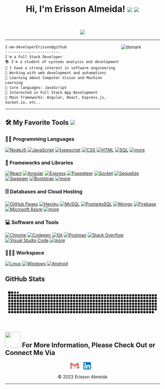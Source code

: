 <h1 align="center">
Hi, I'm Erisson Almeida! <img src="https://github.com/TheDudeThatCode/TheDudeThatCode/blob/master/Assets/Earth.gif" width="24px">
  <img src="https://media.giphy.com/media/hvRJCLFzcasrR4ia7z/giphy.gif" width="30"></h1>
<br/>

<p align="center">
  <a href="https://github.com/DenverCoder1/readme-typing-svg"><img src="https://readme-typing-svg.herokuapp.com?lines=Full+Stack+Developer;Freelancer;DS%20|%20AS%20&center=true&width=380&height=45"></a>
</p>


<hr>

<img alt="dsmark" align="right"  height="25%" width="25%" src="https://c.tenor.com/NzrqQHFBVz8AAAAj/kitty-transparent.gif">

```
I-am-developerErisson@github
-------------------------
I'm a Full Stack Developer
📚 I'm a student of systems analysis and development
📝 I have a strong interest in software engineering
🔭 Working with web development and automations
🌱 Learning about Computer Vision and Machine Learning
🌟 Core languages: JavaScript
🚩 Interested in Full Stack App Development
💖 Main frameworks: Angular, React, Express.js, Socket.io, etc..
```
<hr>


## 🛠️ My Favorite Tools <img src = "https://media2.giphy.com/media/QssGEmpkyEOhBCb7e1/giphy.gif?cid=ecf05e47a0n3gi1bfqntqmob8g9aid1oyj2wr3ds3mg700bl&rid=giphy.gif" width = 25px> 

### 👨‍💻 Programming Languages

<p>
    <a href="#"><img alt="NodeJS" src="https://img.shields.io/badge/Node.js%20-%2343853D.svg?logo=node.js&logoColor=white"></a>
    <a href="#"><img alt="JavaScript" src="https://img.shields.io/badge/JavaScript%20-%23F7DF1E.svg?logo=javascript&logoColor=white"></a>
    <a href="#"><img alt="typescript" src="https://img.shields.io/badge/TypeScript-20232A?&logo=typescript&logoColor=blue"></a>
    <a href="#"><img alt="CSS" src="https://img.shields.io/badge/CSS%20-%231572B6.svg?logo=css3&logoColor=white"></a>
    <a href="#"><img alt="HTML" src="https://img.shields.io/badge/HTML%20-%23E34F26.svg?logo=html5&logoColor=white"></a>
    <a href="#"><img alt="SQL" src="https://img.shields.io/badge/SQL%20-%23025E8C.svg?logo=amazon-dynamodb&logoColor=white"></a>
    <a href="#"><img alt="more" src="https://img.shields.io/badge/+more...-092E20?"></a>

  
### 🧰 Frameworks and Libraries

<p>
    <a href="#"><img alt="React" src="https://img.shields.io/badge/React-20232A?logo=react&logoColor=61DAFB"></a>
    <a href="#"><img alt="Angular" src="https://img.shields.io/badge/Angular%20-%23D00000.svg?logo=angular&logoColor=white"></a>
    <a href="#"><img alt="Express" src="https://img.shields.io/badge/Express.js%20-%23D00000.svg?logo=express&logoColor=white"></a>
    <a href="#"><img alt="Puppeteer" src="https://img.shields.io/badge/Puppeteer%20-%23013243.svg?logo=puppeteer&logoColor=white"></a>
    <a href="#"><img alt="Socket" src="https://img.shields.io/badge/Socket.io%20-%23150458.svg?logo=socket.io&logoColor=white"></a>
    <a href="#"><img alt="Sequelize" src="https://img.shields.io/badge/Sequelize%20-%23327FC7.svg?logo=sequelize&logoColor=white"></a>
    <a href="#"><img alt="Swagger" src="https://img.shields.io/badge/Swagger-00b56a?logo=swagger&logoColor=white"></a>
    <a href="#"><img alt="Bootstrap" src="https://img.shields.io/badge/Bootstrap-563D7C?&logo=bootstrap&logoColor=white"></a>
    <a href="#"><img alt="more" src="https://img.shields.io/badge/+more...-092E20?"></a>

</p>

### 🗄️ Databases and Cloud Hosting

<p>
    <a href="#"><img alt="GitHub Pages" src="https://img.shields.io/badge/GitHub%20Pages-%23327FC7.svg?logo=github&logoColor=white"></a>
    <a href="#"><img alt="Heroku" src="https://img.shields.io/badge/Heroku%20-%23430098.svg?logo=heroku&logoColor=white"></a>
    <a href="#"><img alt="MySQL" src="https://img.shields.io/badge/MySQL-%23327FC7.svg?logo=mysql&logoColor=white"></a>
    <a href="#"><img alt="PostgresSQL" src="https://img.shields.io/badge/PostgreSQL-%23327FC7.svg?logo=postgresql&logoColor=white"></a>
    <a href="#"><img alt="Mongo" src="https://img.shields.io/badge/MongoDB-%3DDC84.svg?logo=mongodb"></a>
    <a href="#"><img alt="Firebase" src ="https://img.shields.io/badge/Firebase-%23316192.svg?logo=firebase&logoColor=white"></a>
    <a href="#"><img alt="Microsoft Azure" src ="https://img.shields.io/badge/Apache-%20-%23D00000.svg?logo=apache&logoColor=red"></a>
    <a href="#"><img alt="more" src="https://img.shields.io/badge/+more...-092E20?"></a>
</p>

### 💻 Software and Tools

<p>
    <a href="#"><img alt="Chrome" src="https://img.shields.io/badge/Chromium-%23327FC7.svg?logo=google-chrome&logoColor=white"></a>
    <a href="#"><img alt="Codepen" src="https://img.shields.io/badge/Codepen-000000.svg?logo=codepen&logoColor=white"></a>
    <a href="#"><img alt="Git" src="https://img.shields.io/badge/Git%20-%23F05033.svg?logo=git&logoColor=white"></a>
    <a href="#"><img alt="Postman" src="https://img.shields.io/badge/Postman-FF6C37?logo=postman&logoColor=white"></a>
    <a href="#"><img alt="Stack Overflow" src="https://img.shields.io/badge/-Stack%20Overflow-FE7A16?logo=stack-overflow&logoColor=white"></a>
    <a href="#"><img alt="Visual Studio Code" src="https://img.shields.io/badge/Visual%20Studio%20Code-0078d7.svg?logo=visual-studio-code&ogoColor=white"><a>
    <a href="#"><img alt="more" src="https://img.shields.io/badge/+more...-092E20?"></a>
</p>

### 👨🏽‍💻 Workspace
<p>
    <a href="#"><img alt="Linux" src="https://img.shields.io/badge/Linux-Centos+debian-999999?style=for-the-badge&logo=linux&logoColor=black"></a>
    <a href="#"><img alt="Windows" src="https://img.shields.io/badge/Windows-7,8,10,11-999999?style=for-the-badge&logo=windows&logoColor=blue"></a>
    <a href="#"><img alt="Android" src="https://img.shields.io/badge/Android-All-999999?style=for-the-badge&logo=android&logoColor=green"></a>
</p>


## GitHub Stats
  <p align="center">
  <img src="https://github.com/DHANOLA/DHANOLA/raw/output/github-contribution-grid-snake.svg" alt="snake"></center>
</p>

## <img src='https://raw.githubusercontent.com/ShahriarShafin/ShahriarShafin/main/Assets/handshake.gif' width="50px" height="50px"> For More Information, Please Check Out or Connect Me Via

<p align="center">
  <a href="mailto:erisson.developer@gmail.com" >
    <img align="center" alt=" Gmail" width="26px" src="https://github.com/SatYu26/SatYu26/blob/master/Assets/Gmail.svg" />
  </a> &nbsp;&nbsp;
  
  <a href="https://www.linkedin.com/in/erisson-almeida-795660209/" target="_blank">
    <img align="center" alt=" Linkedin" width="24px" src="https://github.com/SatYu26/SatYu26/blob/master/Assets/Linkedin.svg" />
  </a> &nbsp;&nbsp;
  
<p>

<div align="center">
  &copy; 2023 Erisson Almeida
</div>

------


